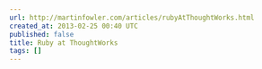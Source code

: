 ```yaml
---
url: http://martinfowler.com/articles/rubyAtThoughtWorks.html
created_at: 2013-02-25 00:40 UTC
published: false
title: Ruby at ThoughtWorks
tags: []
---
```



